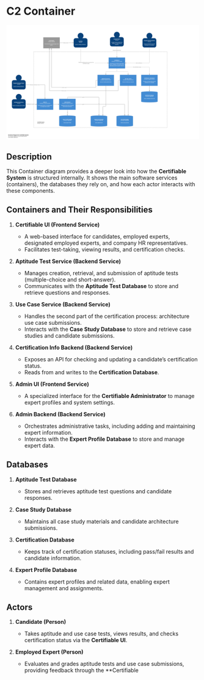 # C2 Container

![img.png](img/c2-container.png)
## Description
This Container diagram provides a deeper look into how the **Certifiable System** is structured internally. It shows the main software services (containers), the databases they rely on, and how each actor interacts with these components.

## Containers and Their Responsibilities

1. **Certifiable UI (Frontend Service)**
    - A web-based interface for candidates, employed experts, designated employed experts, and company HR representatives.
    - Facilitates test-taking, viewing results, and certification checks.

2. **Aptitude Test Service (Backend Service)**
    - Manages creation, retrieval, and submission of aptitude tests (multiple-choice and short-answer).
    - Communicates with the **Aptitude Test Database** to store and retrieve questions and responses.

3. **Use Case Service (Backend Service)**
    - Handles the second part of the certification process: architecture use case submissions.
    - Interacts with the **Case Study Database** to store and retrieve case studies and candidate submissions.

4. **Certification Info Backend (Backend Service)**
    - Exposes an API for checking and updating a candidate’s certification status.
    - Reads from and writes to the **Certification Database**.

5. **Admin UI (Frontend Service)**
    - A specialized interface for the **Certifiable Administrator** to manage expert profiles and system settings.

6. **Admin Backend (Backend Service)**
    - Orchestrates administrative tasks, including adding and maintaining expert information.
    - Interacts with the **Expert Profile Database** to store and manage expert data.


## Databases

1. **Aptitude Test Database**
    - Stores and retrieves aptitude test questions and candidate responses.

2. **Case Study Database**
    - Maintains all case study materials and candidate architecture submissions.

3. **Certification Database**
    - Keeps track of certification statuses, including pass/fail results and candidate information.

4. **Expert Profile Database**
    - Contains expert profiles and related data, enabling expert management and assignments.


## Actors

1. **Candidate (Person)**
    - Takes aptitude and use case tests, views results, and checks certification status via the **Certifiable UI**.

2. **Employed Expert (Person)**
    - Evaluates and grades aptitude tests and use case submissions, providing feedback through the **Certifiable 
